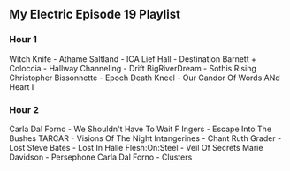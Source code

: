 ## My Electric Episode 19 Playlist

### Hour 1
Witch Knife - Athame
Saltland - ICA
Lief Hall - Destination
Barnett + Coloccia - Hallway
Channeling - Drift
BigRiverDream - Sothis Rising
Christopher Bissonnette - Epoch
Death Kneel - Our Candor Of Words ANd Heart I

### Hour 2
Carla Dal Forno - We Shouldn't Have To Wait
F Ingers - Escape Into The Bushes
TARCAR - Visions Of The Night
Intangerines - Chant
Ruth Grader - Lost
Steve Bates - Lost In Halle
Flesh:On:Steel - Veil Of Secrets
Marie Davidson - Persephone
Carla Dal Forno - Clusters
